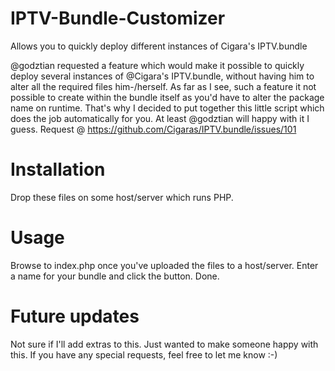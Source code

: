 # IPTV-Bundle-Customizer
Allows you to quickly deploy different instances of Cigara's IPTV.bundle


@godztian requested a feature which would make it possible to quickly deploy several instances of @Cigara's IPTV.bundle, without having him to alter all the required files him-/herself.
As far as I see, such a feature it not possible to create within the bundle itself as you'd have to alter the package name on runtime.
That's why I decided to put together this little script which does the job automatically for you.
At least @godztian will happy with it I guess.
Request @ https://github.com/Cigaras/IPTV.bundle/issues/101


# Installation
Drop these files on some host/server which runs PHP.

# Usage
Browse to index.php once you've uploaded the files to a host/server. Enter a name for your bundle and click the button. Done.

# Future updates
Not sure if I'll add extras to this. Just wanted to make someone happy with this. If you have any special requests, feel free to let me know :-)
